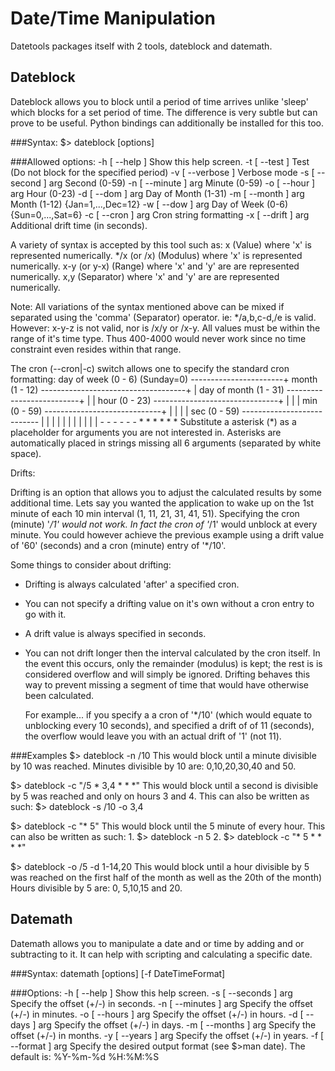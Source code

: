 Date/Time Manipulation
======================
Datetools packages itself with 2 tools, dateblock and datemath.

## Dateblock
Dateblock allows you to block until a period of time arrives
unlike 'sleep' which blocks for a set period of time. The difference
is very subtle but can prove to be useful. Python bindings can
additionally be installed for this too.

###Syntax:
$> dateblock [options]

###Allowed options:
  -h [ --help ]         Show this help screen.
  -t [ --test ]         Test (Do not block for the specified period)
  -v [ --verbose ]      Verbose mode
  -s [ --second ] arg   Second (0-59)
  -n [ --minute ] arg   Minute (0-59)
  -o [ --hour ] arg     Hour (0-23)
  -d [ --dom ] arg      Day of Month (1-31)
  -m [ --month ] arg    Month (1-12) {Jan=1,...,Dec=12}
  -w [ --dow ] arg      Day of Week (0-6) {Sun=0,...,Sat=6}
  -c [ --cron ] arg     Cron string formatting
  -x [ --drift ] arg    Additional drift time (in seconds).

A variety of syntax is accepted by this tool such as:
  x               (Value)     where 'x' is represented numerically.
  */x (or /x)     (Modulus)  where 'x' is represented numerically.
  x-y (or y-x)    (Range)     where 'x' and 'y' are are represented numerically.
  x,y             (Separator) where 'x' and 'y' are are represented numerically.

 Note: All variations of the syntax mentioned above can be mixed if separated
       using the 'comma' (Separator) operator.  ie: */a,b,c-d,/e is valid.
       However: x-y-z is not valid, nor is /x/y or /x-y. All values must be
       within the range of it's time type. Thus 400-4000 would never work since
       no time constraint even resides within that range.

 The cron (--cron|-c) switch allows one to specify the standard cron formatting:
     day of week (0 - 6) (Sunday=0) -----------------------+
     month (1 - 12) ------------------------------------+  |
     day of month (1 - 31) --------------------------+  |  |
     hour (0 - 23) -------------------------------+  |  |  |
     min (0 - 59) -----------------------------+  |  |  |  |
     sec (0 - 59) ---------------------------  |  |  |  |  |
                                            |  |  |  |  |  |
                                            -  -  -  -  -  -
                                            *  *  *  *  *  *
  Substitute a asterisk (*) as a placeholder for arguments you are not
  interested in. Asterisks are automatically placed in strings missing all 6
  arguments (separated by white space).

Drifts:

  Drifting is an option that allows you to adjust the calculated results by some
   additional time.  Lets say you wanted the application to wake up on the 1st
   minute of each 10 min interval (1, 11, 21, 31, 41, 51). Specifying the cron
   (minute) '*/1' would not work. In fact the cron of '*/1' would unblock at
   every minute. You could however achieve the previous example using a drift
   value of '60' (seconds) and a cron (minute) entry of '*/10'.

  Some things to consider about drifting:
   - Drifting is always calculated 'after' a specified cron.
   - You can not specify a drifting value on it's own without a cron entry to go
     with it.
   - A drift value is always specified in seconds.
   - You can not drift longer then the interval calculated by the cron itself.
     In the event this occurs, only the remainder (modulus) is kept; the rest is
     is considered overflow and will simply be ignored.  Drifting behaves this
     way to prevent missing a segment of time that would have otherwise been
     calculated.

     For example... if you specify a a cron of '*/10' (which would equate to
     unblocking every 10 seconds), and specified a drift of of 11 (seconds), the
     overflow would leave you with an actual drift of '1' (not 11).

###Examples
$> dateblock -n /10
    This would block until a minute divisible by 10 was reached.  Minutes
     divisible by 10 are: 0,10,20,30,40 and 50.

$> dateblock -c "/5 * 3,4 * * *"
    This would block until a second is divisible by 5 was reached and only on
    hours 3 and 4.
    This can also be written as such: $> dateblock -s /10 -o 3,4

$> dateblock -c "* 5"
    This would block until the 5 minute of every hour. This can also be written
    as such:
          1. $> dateblock -n 5
          2. $> dateblock -c "* 5 * * * *"

$> dateblock -o /5 -d 1-14,20
    This would block until a hour divisible by 5 was reached on the first half
     of the month as well as the 20th of the month) Hours divisible by 5 are: 0,
     5,10,15 and 20.

## Datemath
Datemath allows you to manipulate a date and or time by adding
and or subtracting to it. It can help with scripting and calculating
a specific date.

###Syntax:
datemath [options] [-f DateTimeFormat]

###Options:
  -h [ --help ]         Show this help screen.
  -s [ --seconds ] arg  Specify the offset (+/-) in seconds.
  -n [ --minutes ] arg  Specify the offset (+/-) in minutes.
  -o [ --hours ] arg    Specify the offset (+/-) in hours.
  -d [ --days ] arg     Specify the offset (+/-) in days.
  -m [ --months ] arg   Specify the offset (+/-) in months.
  -y [ --years ] arg    Specify the offset (+/-) in years.
  -f [ --format ] arg   Specify the desired output format (see $>man date). The
                        default is: %Y-%m-%d %H:%M:%S
